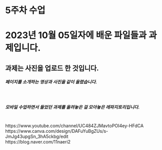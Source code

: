 # 5주차 수업
<h1>2023년 10월 05일자에 배운 파일들과 과제입니다. </h1>
<h2>과제는 사진을 업로드 한 것입니다.</h2>
<h5>페이지를 소개하는 영상과 사진을 같이 올렸습니다.</h5><br>
<h5>모바일 수업하면서 들었던 과제를 올려놓은 걸 모아놓은 레파지토리입니다.</h5> <br>
https://www.youtube.com/channel/UC484ZJMavtoPOI4ey-HFdCA <br>
https://www.canva.com/design/DAFuYuBgZUs/s-JmJg43upgSn_3hA5ckbg/edit<br>
https://blog.naver.com/11naeri2
